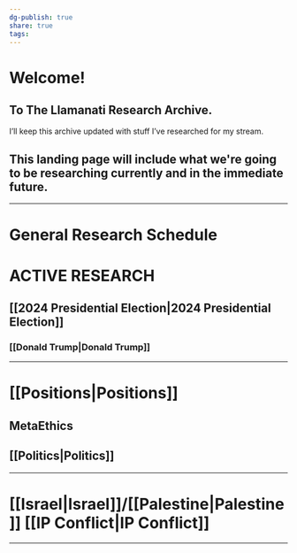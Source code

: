 ```yaml
---
dg-publish: true
share: true
tags: 
---
```


# Welcome!
## To The Llamanati Research Archive.

I’ll keep this archive updated with stuff I’ve researched for my stream.

This landing page will include what we're going to be researching currently and in the immediate future.
---


---
# General Research Schedule

# ACTIVE RESEARCH
## [[2024 Presidential Election|2024 Presidential Election]]
### [[Donald Trump|Donald Trump]]
---
# [[Positions|Positions]]
## MetaEthics
## [[Politics|Politics]]

---
# [[Israel|Israel]]/[[Palestine|Palestine]] [[IP Conflict|IP Conflict]]
 
---

